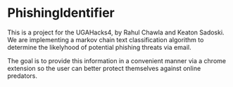 # PhishingIdentifier
This is a project for the UGAHacks4, by Rahul Chawla and Keaton Sadoski. We are implementing a markov chain text classification algorithm to determine the likelyhood of potential phishing threats via email.

The goal is to provide this information in a convenient manner via a chrome extension so the user can better protect themselves against online predators.
